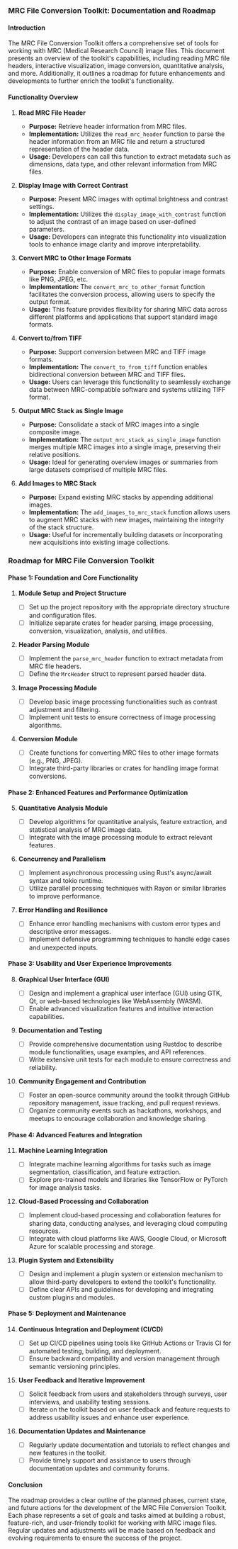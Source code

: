 ### MRC File Conversion Toolkit: Documentation and Roadmap

#### Introduction

The MRC File Conversion Toolkit offers a comprehensive set of tools for working with MRC (Medical Research Council) image files. This document presents an overview of the toolkit's capabilities, including reading MRC file headers, interactive visualization, image conversion, quantitative analysis, and more. Additionally, it outlines a roadmap for future enhancements and developments to further enrich the toolkit's functionality.

#### Functionality Overview

1. **Read MRC File Header**

   - **Purpose:** Retrieve header information from MRC files.
   - **Implementation:** Utilizes the `read_mrc_header` function to parse the header information from an MRC file and return a structured representation of the header data.
   - **Usage:** Developers can call this function to extract metadata such as dimensions, data type, and other relevant information from MRC files.

2. **Display Image with Correct Contrast**

   - **Purpose:** Present MRC images with optimal brightness and contrast settings.
   - **Implementation:** Utilizes the `display_image_with_contrast` function to adjust the contrast of an image based on user-defined parameters.
   - **Usage:** Developers can integrate this functionality into visualization tools to enhance image clarity and improve interpretability.

3. **Convert MRC to Other Image Formats**

   - **Purpose:** Enable conversion of MRC files to popular image formats like PNG, JPEG, etc.
   - **Implementation:** The `convert_mrc_to_other_format` function facilitates the conversion process, allowing users to specify the output format.
   - **Usage:** This feature provides flexibility for sharing MRC data across different platforms and applications that support standard image formats.

4. **Convert to/from TIFF**

   - **Purpose:** Support conversion between MRC and TIFF image formats.
   - **Implementation:** The `convert_to_from_tiff` function enables bidirectional conversion between MRC and TIFF files.
   - **Usage:** Users can leverage this functionality to seamlessly exchange data between MRC-compatible software and systems utilizing TIFF format.

5. **Output MRC Stack as Single Image**

   - **Purpose:** Consolidate a stack of MRC images into a single composite image.
   - **Implementation:** The `output_mrc_stack_as_single_image` function merges multiple MRC images into a single image, preserving their relative positions.
   - **Usage:** Ideal for generating overview images or summaries from large datasets comprised of multiple MRC files.

6. **Add Images to MRC Stack**
   - **Purpose:** Expand existing MRC stacks by appending additional images.
   - **Implementation:** The `add_images_to_mrc_stack` function allows users to augment MRC stacks with new images, maintaining the integrity of the stack structure.
   - **Usage:** Useful for incrementally building datasets or incorporating new acquisitions into existing image collections.

### Roadmap for MRC File Conversion Toolkit

#### Phase 1: Foundation and Core Functionality

1. **Module Setup and Project Structure**

   - [ ] Set up the project repository with the appropriate directory structure and configuration files.
   - [ ] Initialize separate crates for header parsing, image processing, conversion, visualization, analysis, and utilities.

2. **Header Parsing Module**

   - [ ] Implement the `parse_mrc_header` function to extract metadata from MRC file headers.
   - [ ] Define the `MrcHeader` struct to represent parsed header data.

3. **Image Processing Module**

   - [ ] Develop basic image processing functionalities such as contrast adjustment and filtering.
   - [ ] Implement unit tests to ensure correctness of image processing algorithms.

4. **Conversion Module**
   - [ ] Create functions for converting MRC files to other image formats (e.g., PNG, JPEG).
   - [ ] Integrate third-party libraries or crates for handling image format conversions.

#### Phase 2: Enhanced Features and Performance Optimization

5. **Quantitative Analysis Module**

   - [ ] Develop algorithms for quantitative analysis, feature extraction, and statistical analysis of MRC image data.
   - [ ] Integrate with the image processing module to extract relevant features.

6. **Concurrency and Parallelism**

   - [ ] Implement asynchronous processing using Rust's async/await syntax and tokio runtime.
   - [ ] Utilize parallel processing techniques with Rayon or similar libraries to improve performance.

7. **Error Handling and Resilience**
   - [ ] Enhance error handling mechanisms with custom error types and descriptive error messages.
   - [ ] Implement defensive programming techniques to handle edge cases and unexpected inputs.

#### Phase 3: Usability and User Experience Improvements

8. **Graphical User Interface (GUI)**

   - [ ] Design and implement a graphical user interface (GUI) using GTK, Qt, or web-based technologies like WebAssembly (WASM).
   - [ ] Enable advanced visualization features and intuitive interaction capabilities.

9. **Documentation and Testing**

   - [ ] Provide comprehensive documentation using Rustdoc to describe module functionalities, usage examples, and API references.
   - [ ] Write extensive unit tests for each module to ensure correctness and reliability.

10. **Community Engagement and Contribution**
    - [ ] Foster an open-source community around the toolkit through GitHub repository management, issue tracking, and pull request reviews.
    - [ ] Organize community events such as hackathons, workshops, and meetups to encourage collaboration and knowledge sharing.

#### Phase 4: Advanced Features and Integration

11. **Machine Learning Integration**

    - [ ] Integrate machine learning algorithms for tasks such as image segmentation, classification, and feature extraction.
    - [ ] Explore pre-trained models and libraries like TensorFlow or PyTorch for image analysis tasks.

12. **Cloud-Based Processing and Collaboration**

    - [ ] Implement cloud-based processing and collaboration features for sharing data, conducting analyses, and leveraging cloud computing resources.
    - [ ] Integrate with cloud platforms like AWS, Google Cloud, or Microsoft Azure for scalable processing and storage.

13. **Plugin System and Extensibility**
    - [ ] Design and implement a plugin system or extension mechanism to allow third-party developers to extend the toolkit's functionality.
    - [ ] Define clear APIs and guidelines for developing and integrating custom plugins and modules.

#### Phase 5: Deployment and Maintenance

14. **Continuous Integration and Deployment (CI/CD)**

    - [ ] Set up CI/CD pipelines using tools like GitHub Actions or Travis CI for automated testing, building, and deployment.
    - [ ] Ensure backward compatibility and version management through semantic versioning principles.

15. **User Feedback and Iterative Improvement**

    - [ ] Solicit feedback from users and stakeholders through surveys, user interviews, and usability testing sessions.
    - [ ] Iterate on the toolkit based on user feedback and feature requests to address usability issues and enhance user experience.

16. **Documentation Updates and Maintenance**
    - [ ] Regularly update documentation and tutorials to reflect changes and new features in the toolkit.
    - [ ] Provide timely support and assistance to users through documentation updates and community forums.

#### Conclusion

The roadmap provides a clear outline of the planned phases, current state, and future actions for the development of the MRC File Conversion Toolkit. Each phase represents a set of goals and tasks aimed at building a robust, feature-rich, and user-friendly toolkit for working with MRC image files. Regular updates and adjustments will be made based on feedback and evolving requirements to ensure the success of the project.

